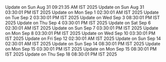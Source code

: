 Update on Sun Aug 31 09:21:35 AM IST 2025
Update on Sun Aug 31 03:30:01 PM IST 2025
Update on Mon Sep  1 02:30:01 AM IST 2025
Update on Tue Sep  2 03:30:01 PM IST 2025
Update on Wed Sep  3 08:30:01 PM IST 2025
Update on Thu Sep  4 03:30:01 PM IST 2025
Update on Sat Sep  6 02:30:01 AM IST 2025
Update on Sun Sep  7 03:30:01 PM IST 2025
Update on Mon Sep  8 03:30:01 PM IST 2025
Update on Wed Sep 10 03:30:01 PM IST 2025
Update on Fri Sep 12 02:30:01 AM IST 2025
Update on Sun Sep 14 02:30:01 AM IST 2025
Update on Sun Sep 14 08:30:01 PM IST 2025
Update on Mon Sep 15 03:30:01 PM IST 2025
Update on Mon Sep 15 08:30:01 PM IST 2025
Update on Thu Sep 18 08:30:01 PM IST 2025
